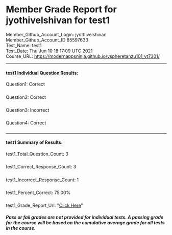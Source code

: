 # Member Grade Report for jyothivelshivan for test1  
   
Member_Github_Account_Login: jyothivelshivan  
Member_Github_Account_ID 85597633  
Test_Name: test1  
Test_Date: Thu Jun 10 18:17:09 UTC 2021  
Course_URL: https://modernappsninja.github.io/vspheretanzu101_vt7301/  
   
---  
#### test1 Individual Question Results:  
Question1: Correct  
#####  
Question2: Correct  
#####  
Question3: Incorrect  
#####  
Question4: Correct  
#####  
---  
#### test1 Summary of Results:  
test1_Total_Question_Count: 3  
#####  
test1_Correct_Response_Count: 3  
#####  
test1_Incorrect_Response_Count: 1  
#####  
test1_Percent_Correct: 75.00%  
#####  
test1_Grade_Report_Url: "[Click Here](https://github.com/modernappsninjas/jyothivelshivan/blob/main/static/userdata/courses/vspheretanzu101_vt7301/grade_report.pr1159.test1.md)"
##### Pass or fail grades are not provided for individual tests. A passing grade for the course will be based on the cumulative average grade for all tests in the course.  
